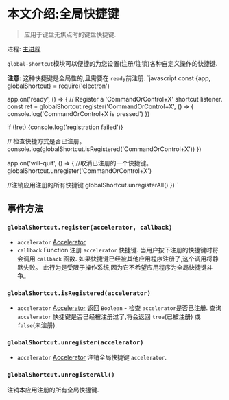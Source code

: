 # 本文介绍:全局快捷键
> 应用于键盘无焦点时的键盘快捷键.

进程: [主进程](../glossary.md#main-process) 

`global-shortcut`模块可以便捷的为您设置(注册/注销)各种自定义操作的快捷键. 

 **注意:** 这种快捷键是全局性的,且需要在 `ready`前注册.
`javascript
const {app, globalShortcut} = require('electron')

app.on('ready', () => {
  // Register a 'CommandOrControl+X' shortcut listener.
  const ret = globalShortcut.register('CommandOrControl+X', () => {
    console.log('CommandOrControl+X is pressed')
  })

  if (!ret) {console.log('registration failed')}

  // 检查快捷方式是否已注册。
  console.log(globalShortcut.isRegistered('CommandOrControl+X'))
})

app.on('will-quit', () => {
//取消已注册的一个快捷键。
  globalShortcut.unregister('CommandOrControl+X')

//注销应用注册的所有快捷键
  globalShortcut.unregisterAll()
})
`

## 事件方法

### `globalShortcut.register(accelerator, callback)`
* `accelerator` [Accelerator](accelerator.md)
* `callback` Function
注册 `accelerator` 快捷键. 当用户按下注册的快捷键时将会调用 `callback` 函数.
如果快捷键已经被其他应用程序注册了,这个调用将静默失败。
此行为是受限于操作系统,因为它不希望应用程序为全局快捷键斗争。

### `globalShortcut.isRegistered(accelerator)`
* `accelerator` [Accelerator](accelerator.md)
返回 `Boolean` -  检查 `accelerator`是否已注册.
查询 `accelerator` 快捷键是否已经被注册过了,将会返回 `true`(已被注册) 或 `false`(未注册).

### `globalShortcut.unregister(accelerator)`
* `accelerator` [Accelerator](accelerator.md)
注销全局快捷键 `accelerator`.

### `globalShortcut.unregisterAll()`
注销本应用注册的所有全局快捷键.